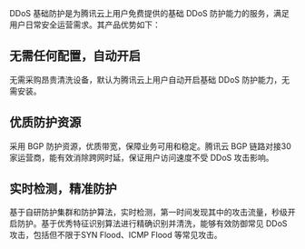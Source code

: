 DDoS 基础防护是为腾讯云上用户免费提供的基础 DDoS 防护能力的服务，满足用户日常安全运营需求。其产品优势如下：

## 无需任何配置，自动开启

无需采购昂贵清洗设备，默认为腾讯云上用户自动开启基础 DDoS 防护能力，无需安装。

## 优质防护资源

采用 BGP 防护资源，优质带宽，保障业务可用和稳定。腾讯云 BGP 链路对接30家运营商，能有效消除跨网时延，保证用户访问速度不受 DDoS 攻击影响。
 
## 实时检测，精准防护

基于自研防护集群和防护算法，实时检测，第一时间发现其中的攻击流量，秒级开启防护。基于优秀特征识别算法进行精确识别并清洗，能够有效防御常见 DDoS 攻击，包括但不限于SYN Flood、ICMP Flood 等常见攻击。

